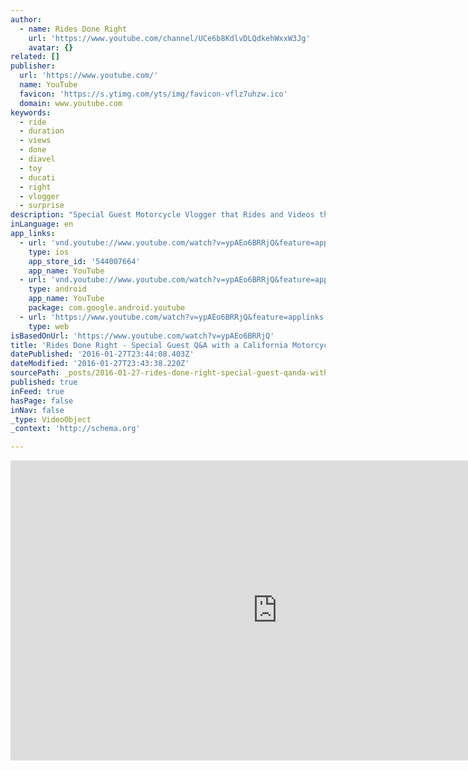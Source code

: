 ```yaml
---
author:
  - name: Rides Done Right
    url: 'https://www.youtube.com/channel/UCe6b8KdlvDLQdkehWxxW3Jg'
    avatar: {}
related: []
publisher:
  url: 'https://www.youtube.com/'
  name: YouTube
  favicon: 'https://s.ytimg.com/yts/img/favicon-vflz7uhzw.ico'
  domain: www.youtube.com
keywords:
  - ride
  - duration
  - views
  - done
  - diavel
  - toy
  - ducati
  - right
  - vlogger
  - surprise
description: "Special Guest Motorcycle Vlogger that Rides and Videos the streets of California! Most exciting stories from one of the top Vloggers out there riding a Ducati Diavel! See his channel's YouTube trailer at http://youtu.be/xP6xsRDS5Gg"
inLanguage: en
app_links:
  - url: 'vnd.youtube://www.youtube.com/watch?v=ypAEo6BRRjQ&feature=applinks'
    type: ios
    app_store_id: '544007664'
    app_name: YouTube
  - url: 'vnd.youtube://www.youtube.com/watch?v=ypAEo6BRRjQ&feature=applinks'
    type: android
    app_name: YouTube
    package: com.google.android.youtube
  - url: 'https://www.youtube.com/watch?v=ypAEo6BRRjQ&feature=applinks'
    type: web
isBasedOnUrl: 'https://www.youtube.com/watch?v=ypAEo6BRRjQ'
title: 'Rides Done Right - Special Guest Q&A with a California Motorcycle Vlogger on a Ducati Diavel'
datePublished: '2016-01-27T23:44:08.403Z'
dateModified: '2016-01-27T23:43:38.220Z'
sourcePath: _posts/2016-01-27-rides-done-right-special-guest-qanda-with-a-california-motor.md
published: true
inFeed: true
hasPage: false
inNav: false
_type: VideoObject
_context: 'http://schema.org'

---
```

<iframe src="https://cdn.embedly.com/widgets/media.html?src=https%3A%2F%2Fwww.youtube.com%2Fembed%2FypAEo6BRRjQ%3Ffeature%3Doembed&amp;url=https%3A%2F%2Fwww.youtube.com%2Fwatch%3Fv%3DypAEo6BRRjQ&amp;image=https%3A%2F%2Fi.ytimg.com%2Fvi%2FypAEo6BRRjQ%2Fhqdefault.jpg&amp;key=b7d04c9b404c499eba89ee7072e1c4f7&amp;type=text%2Fhtml&amp;schema=youtube" width="854" height="480" scrolling="no" frameborder="0" allowfullscreen="allowfullscreen" style=""></iframe>